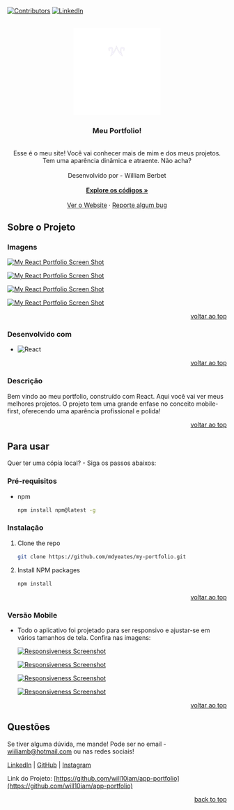 <a name="readme-top"></a>

  <!-- PROJECT SHIELDS -->

[![Contributors][contributors-shield]][contributors-url]
[![LinkedIn][linkedin-shield]][linkedin-url]

  <!-- PROJECT LOGO -->

  <br />
  <div align="center">
    <a href="https://github.com/will10iam/app-portfolio">
      <img src="src/Assets/logo.svg" alt="Logo" width="200" height="200">
    </a>
    <h3 align="center">Meu Portfolio!</h3>
    <p align="center">
    <br/>
Esse é o meu site!  Você vai conhecer mais de mim e dos meus projetos.  Tem uma aparência dinâmica e atraente. Não acha? <br/>
      <br/>
      Desenvolvido por - William Berbet
      <br/>
      <br/>
      <a href="https://github.com/will10iam/app-portfolio"><strong>Explore os códigos »</strong></a>
      <br/>
      <br/>
      <a href="https://wiillportfolio.netlify.app/">Ver o Website</a>
      ·
      <a href="https://github.com/will10iam/app-portfolio/issues">Reporte algum bug</a>
    </p>
  </div>
  

  
  <!-- ABOUT THE PROJECT -->
  
  ## Sobre o Projeto
  
  ### Imagens
  
  [![My React Portfolio Screen Shot][product-screenshot]](https://wiillportfolio.netlify.app/)

[![My React Portfolio Screen Shot][product-screenshot2]](https://wiillportfolio.netlify.app/)

[![My React Portfolio Screen Shot][product-screenshot3]](https://wiillportfolio.netlify.app/)

[![My React Portfolio Screen Shot][product-screenshot4]](https://wiillportfolio.netlify.app/)

  <p align="right"><a href="#readme-top">voltar ao top</a></p>
  
  ### Desenvolvido com
  
  - ![React](https://img.shields.io/badge/React-20232A?style=for-the-badge&logo=React&logoColor=61DAFB)

  <p align="right"><a href="#readme-top">voltar ao top</a></p>
  
  ### Descrição
  
  Bem vindo ao meu portfolio, construído com React. Aqui você vai ver meus melhores projetos. O projeto tem uma grande enfase no conceito mobile-first, oferecendo uma aparência profissional e polida!
  
  <p align="right"><a href="#readme-top">voltar ao top</a></p>

<!-- GETTING STARTED -->

## Para usar

Quer ter uma cópia local?  - Siga os passos abaixos:

### Pré-requisitos

- npm
  ```sh
  npm install npm@latest -g
  ```

### Instalação

1. Clone the repo
   ```sh
   git clone https://github.com/mdyeates/my-portfolio.git
   ```
2. Install NPM packages
   ```sh
   npm install
   ```

  <p align="right"><a href="#readme-top">voltar ao top</a></p>
  
  
  ### Versão Mobile
  
  - Todo o aplicativo foi projetado para ser responsivo e ajustar-se em vários tamanhos de tela. Confira nas imagens:
  
    [![Responsiveness Screenshot][responsive-screenshot]](https://michaelyeates.co.uk)
    
    [![Responsiveness Screenshot][responsive-screenshot2]](https://michaelyeates.co.uk)

    [![Responsiveness Screenshot][responsive-screenshot3]](https://michaelyeates.co.uk)

    [![Responsiveness Screenshot][responsive-screenshot4]](https://michaelyeates.co.uk)

  <p align="right"><a href="#readme-top">voltar ao top</a></p>
  
<!-- QUESTIONS -->
  
## Questões

Se tiver alguma dúvida, me mande!  Pode ser no email - <a href="mailto:wiiliamb@hotmail.com">wiiliamb@hotmail.com</a> ou nas redes sociais!

<a href="https://www.linkedin.com/in/william-berbet/">LinkedIn</a> | <a href="https://github.com/will10iam">GitHub</a> | <a href="https://www.instagram.com/willnasredes/">Instagram</a>

Link do Projeto: [https://github.com/will10iam/app-portfolio](https://github.com/will10iam/app-portfolio)

  <p align="right"><a href="#readme-top">back to top</a></p>
  
  <!-- MARKDOWN LINKS & IMAGES -->

[contributors-shield]: https://img.shields.io/github/contributors/mdyeates/my-portfolio.svg?style=for-the-badge
[contributors-url]: https://github.com/mdyeates/my-portfolio/graphs/contributors
[forks-shield]: https://img.shields.io/github/forks/mdyeates/my-portfolio.svg?style=for-the-badge
[forks-url]: https://github.com/mdyeates/my-portfolio/network/members
[stars-shield]: https://img.shields.io/github/stars/mdyeates/my-portfolio.svg?style=for-the-badge
[stars-url]: https://github.com/mdyeates/my-portfolio/stargazers
[issues-shield]: https://img.shields.io/github/issues/mdyeates/my-portfolio.svg?style=for-the-badge
[issues-url]: https://github.com/mdyeates/my-portfolio/issues
[license-shield]: https://img.shields.io/github/license/mdyeates/my-portfolio.svg?style=for-the-badge
[license-url]: https://github.com/mdyeates/my-portfolio/blob/main/LICENSE.md
[linkedin-shield]: https://img.shields.io/badge/-LinkedIn-black.svg?style=for-the-badge&logo=linkedin&colorB=555
[linkedin-url]: https://linkedin.com/in/mdyeates

  <!-- UPDATE PLACEHOLDER IMAGES HERE -->

[product-screenshot]: src/images/screenshot.png
[product-screenshot2]: src/images/screenshot2.png
[product-screenshot3]: src/images/screenshot3.png
[product-screenshot4]: src/images/screenshot4.png
[responsive-screenshot]: src/images/mobile-screenshot.png
[responsive-screenshot2]: src/images/mobile-screenshot2.png
[responsive-screenshot3]: src/images/mobile-screenshot3.png
[responsive-screenshot4]: src/images/mobile-screenshot4.png
